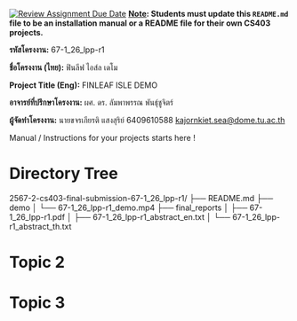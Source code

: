 [![Review Assignment Due Date](https://classroom.github.com/assets/deadline-readme-button-22041afd0340ce965d47ae6ef1cefeee28c7c493a6346c4f15d667ab976d596c.svg)](https://classroom.github.com/a/w8H8oomW)
**<ins>Note</ins>: Students must update this `README.md` file to be an installation manual or a README file for their own CS403 projects.**

**รหัสโครงงาน:** 67-1_26_lpp-r1

**ชื่อโครงงาน (ไทย):** ฟินลีฟ ไอส์ล เดโม

**Project Title (Eng):** FINLEAF ISLE DEMO 

**อาจารย์ที่ปรึกษาโครงงาน:** ผศ. ดร. ลัมพาพรรณ พันธุ์ชูจิตร์

**ผู้จัดทำโครงงาน:** นายขจรเกียรติ แสงสุริย์  6409610588  kajornkiet.sea@dome.tu.ac.th


   
Manual / Instructions for your projects starts here !
# Directory Tree

2567-2-cs403-final-submission-67-1_26_lpp-r1/
├── README.md
├── demo
│  └── 67-1_26_lpp-r1_demo.mp4
├── final_reports
│  ├── 67-1_26_lpp-r1.pdf
│  ├── 67-1_26_lpp-r1_abstract_en.txt
│  └── 67-1_26_lpp-r1_abstract_th.txt

# Topic 2 
# Topic 3

